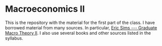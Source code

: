 # Macroeconomics II

This is the repository with the material for the first part of the class. I have borrowed material from many sources. In particular, [Eric Sims --- Graduate Macro Theory II](https://www3.nd.edu/~esims1/grad_macro_17.html). I also use several books and other sources listed in the syllabus.
